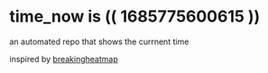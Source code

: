 # time_now is (( 1685775600615 ))

an automated repo that shows the currnent time

inspired by [breakingheatmap](https://github.com/breakingheatmap/breakingheatmap)